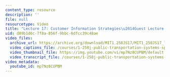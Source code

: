 ```yaml
---
content_type: resource
description: ''
file: null
resourcetype: Video
title: "Lecture 17: Customer Information Strategies\u2014Guest Lecture by John Attanucci"
uid: d89b1d6c-7f8a-856f-9bbc-6dfcc39c48ae
video_files:
  archive_url: https://archive.org/download/MIT1.258JS17/MIT1_258JS17_lec17_300k.mp4
  video_captions_file: /courses/1-258j-public-transportation-systems-spring-2017/e2681328171c54c0a40a320b0046e373_mp7Nz8CUPBM.vtt
  video_thumbnail_file: https://img.youtube.com/vi/mp7Nz8CUPBM/default.jpg
  video_transcript_file: /courses/1-258j-public-transportation-systems-spring-2017/d0f1ca8f9a927de756c7c5cf45dbc062_mp7Nz8CUPBM.pdf
video_metadata:
  youtube_id: mp7Nz8CUPBM
---
```

